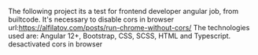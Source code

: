 The following project its a test for frontend developer angular job, from builtcode.
It's necessary to disable cors in browser url:https://alfilatov.com/posts/run-chrome-without-cors/
The technologies used are: Angular 12+, Bootstrap, CSS, SCSS, HTML and Typescript.
 desactivated cors in browser
